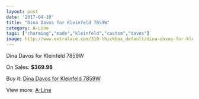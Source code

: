 ```yaml
---
layout: post
date: '2017-04-10'
title: "Dina Davos for Kleinfeld 7859W"
category: A-Line
tags: ["charming","made","kleinfeld","custom","davos"]
image: http://www.extralace.com/310-thickbox_default/dina-davos-for-kleinfeld-7859w.jpg
---
```

Dina Davos for Kleinfeld 7859W

On Sales: **$369.98**
<a href="https://www.extralace.com/a-line/145-dina-davos-for-kleinfeld-7859w.html"><amp-img layout="responsive" width="600" height="600" src="//www.extralace.com/310-thickbox_default/dina-davos-for-kleinfeld-7859w.jpg" alt="Dina Davos for Kleinfeld 7859W 0" /></a>
<a href="https://www.extralace.com/a-line/145-dina-davos-for-kleinfeld-7859w.html"><amp-img layout="responsive" width="600" height="600" src="//www.extralace.com/311-thickbox_default/dina-davos-for-kleinfeld-7859w.jpg" alt="Dina Davos for Kleinfeld 7859W 1" /></a>

Buy it: [Dina Davos for Kleinfeld 7859W](https://www.extralace.com/a-line/145-dina-davos-for-kleinfeld-7859w.html "Dina Davos for Kleinfeld 7859W")

View more: [A-Line](https://www.extralace.com/2-a-line "A-Line")